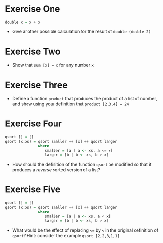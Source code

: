 # Exercise One

```haskell
double x = x + x
```

- Give another possible calculation for the result of `double (double 2)`

# Exercise Two

- Show that `sum [x] = x` for any number `x`

# Exercise Three

- Define a function `product` that produces the product of a list of number, and show using your definition that `product [2,3,4] = 24`

# Exercise Four

```haskell
qsort [] = []
qsort (x:xs) = qsort smaller ++ [x] ++ qsort larger
               where
                  smaller = [a | a <- xs, a <= x]
                  larger = [b | b <- xs, b > x]
```

- How should the definition of the function `qsort` be modified so that it produces a _reverse_ sorted version of a list?

# Exercise Five

```haskell
qsort [] = []
qsort (x:xs) = qsort smaller ++ [x] ++ qsort larger
               where
                  smaller = [a | a <- xs, a < x]
                  larger = [b | b <- xs, b > x]
```

- What would be the effect of replacing `<=` by `<` in the original definition of `qsort`? Hint: consider the example `qsort [2,2,3,1,1]`